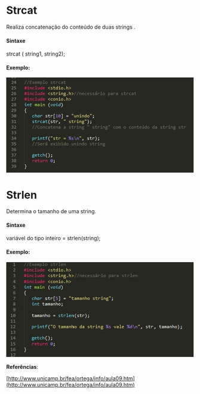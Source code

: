 # **Strcat**

Realiza concatenação do conteúdo de duas strings .

#### **Sintaxe**

strcat \( string1, string2\);

#### **Exemplo:**

![](/assets/strcat.jpg)

# Strlen

Determina o tamanho de uma string.

#### **Sintaxe**

variável do tipo inteiro = strlen\(string\);

#### Exemplo:

![](/assets/strlen.jpg)

**Referências**:

[http://www.unicamp.br/fea/ortega/info/aula09.htm](http://www.unicamp.br/fea/ortega/info/aula09.htm)



